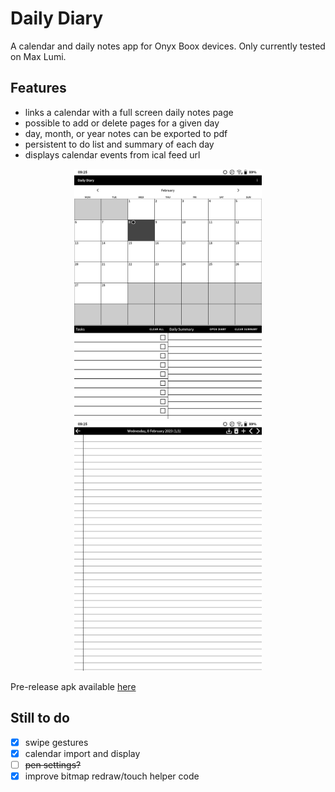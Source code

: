 # Daily Diary

A calendar and daily notes app for Onyx Boox devices. Only currently tested on Max Lumi.

## Features

- links a calendar with a full screen daily notes page
- possible to add or delete pages for a given day
- day, month, or year notes can be exported to pdf
- persistent to do list and summary of each day 
- displays calendar events from ical feed url 


<div align="center">
    <img src="resources/calendar.png" width="300px"</img> 
        <img src="resources/diarypage.png" width="300px"</img> 

</div>


Pre-release apk available [here](app/build/outputs/apk/debug/app-debug.apk)

## Still to do
- [x] swipe gestures
- [x] calendar import and display
- [ ] ~~pen settings?~~
- [x] improve bitmap redraw/touch helper code 
